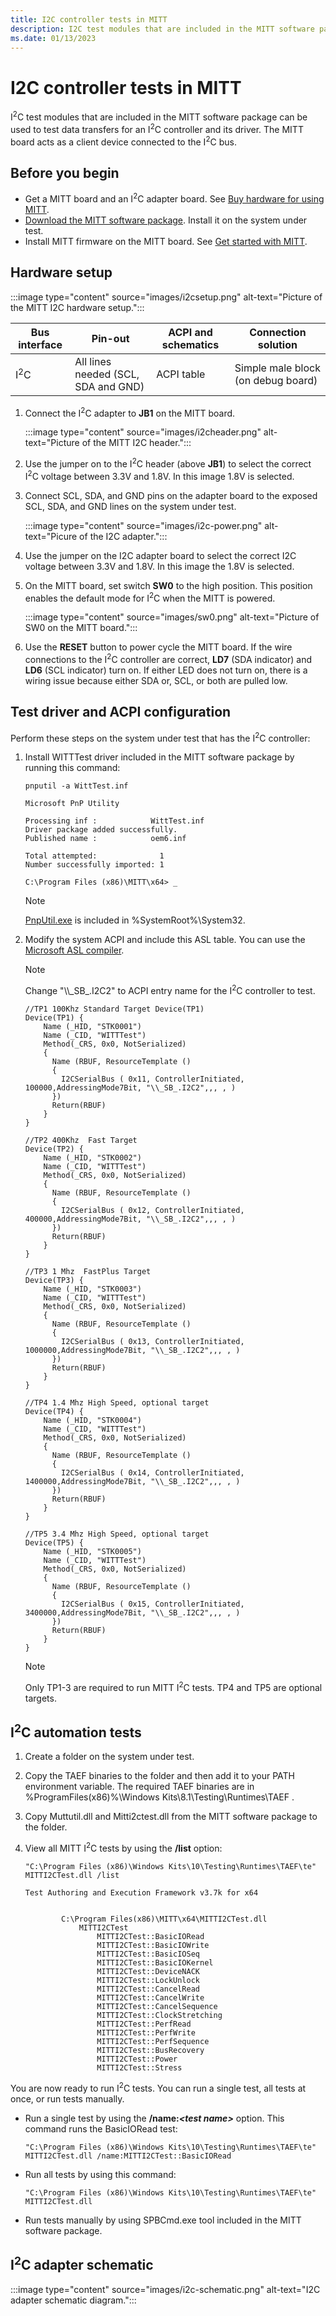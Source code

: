 ```yaml
---
title: I2C controller tests in MITT
description: I2C test modules that are included in the MITT software package can be used to test data transfers for an I2C controller and its driver. The MITT board acts as a client device connected to the I2C bus.
ms.date: 01/13/2023
---
```


# I2C controller tests in MITT

I<sup>2</sup>C test modules that are included in the MITT software package can be used to test data transfers for an I<sup>2</sup>C controller and its driver. The MITT board acts as a client device connected to the I<sup>2</sup>C bus.

## Before you begin

- Get a MITT board and an I<sup>2</sup>C adapter board. See [Buy hardware for using MITT](./multi-interface-test-tool--mitt--.md).
- [Download the MITT software package](download-the-mitt-software-package.md). Install it on the system under test.
- Install MITT firmware on the MITT board. See [Get started with MITT](./get-started-with-mitt---.md).

## Hardware setup

:::image type="content" source="images/i2csetup.png" alt-text="Picture of the MITT I2C hardware setup.":::

| Bus interface | Pin-out | ACPI and schematics | Connection solution |
|---|---|---|---|
| I<sup>2</sup>C | All lines needed (SCL, SDA and GND) | ACPI table | Simple male block (on debug board) |

1. Connect the I<sup>2</sup>C adapter to **JB1** on the MITT board.

    :::image type="content" source="images/i2cheader.png" alt-text="Picture of the MITT I2C header.":::

2. Use the jumper on to the I<sup>2</sup>C header (above **JB1**) to select the correct I<sup>2</sup>C voltage between 3.3V and 1.8V. In this image 1.8V is selected.
3. Connect SCL, SDA, and GND pins on the adapter board to the exposed SCL, SDA, and GND lines on the system under test.

    :::image type="content" source="images/i2c-power.png" alt-text="Picure of the I2C adapter.":::

4. Use the jumper on the I2C adapter board to select the correct I2C voltage between 3.3V and 1.8V. In this image the 1.8V is selected.
5. On the MITT board, set switch **SW0** to the high position. This position enables the default mode for I<sup>2</sup>C when the MITT is powered.

    :::image type="content" source="images/sw0.png" alt-text="Picture of SW0 on the MITT board.":::

6. Use the **RESET** button to power cycle the MITT board. If the wire connections to the I<sup>2</sup>C controller are correct, **LD7** (SDA indicator) and **LD6** (SCL indicator) turn on. If either LED does not turn on, there is a wiring issue because either SDA or, SCL, or both are pulled low.

## Test driver and ACPI configuration

Perform these steps on the system under test that has the I<sup>2</sup>C controller:

1. Install WITTTest driver included in the MITT software package by running this command:

    `pnputil -a WittTest.inf`

    ```output
    Microsoft PnP Utility

    Processing inf :            WittTest.inf
    Driver package added successfully.
    Published name :            oem6.inf

    Total attempted:              1
    Number successfully imported: 1

    C:\Program Files (x86)\MITT\x64> _
    ```

    >[!NOTE]
    >[PnpUtil.exe](../devtest/pnputil.md) is included in %SystemRoot%\\System32.

2. Modify the system ACPI and include this ASL table. You can use the [Microsoft ASL compiler](../bringup/microsoft-asl-compiler.md).

    >[!NOTE]
    >Change "\\\\\_SB\_.I2C2" to ACPI entry name for the I<sup>2</sup>C controller to test.

    ```asl
    //TP1 100Khz Standard Target Device(TP1)
    Device(TP1) {
        Name (_HID, "STK0001")
        Name (_CID, "WITTTest")
        Method(_CRS, 0x0, NotSerialized)
        {
          Name (RBUF, ResourceTemplate ()
          {
            I2CSerialBus ( 0x11, ControllerInitiated, 100000,AddressingMode7Bit, "\\_SB_.I2C2",,, , )
          })
          Return(RBUF)
        }
    }
    
    //TP2 400Khz  Fast Target
    Device(TP2) {
        Name (_HID, "STK0002")
        Name (_CID, "WITTTest")
        Method(_CRS, 0x0, NotSerialized)
        {
          Name (RBUF, ResourceTemplate ()
          {
            I2CSerialBus ( 0x12, ControllerInitiated, 400000,AddressingMode7Bit, "\\_SB_.I2C2",,, , )
          })
          Return(RBUF)
        }
    }
    
    //TP3 1 Mhz  FastPlus Target
    Device(TP3) {
        Name (_HID, "STK0003")
        Name (_CID, "WITTTest")
        Method(_CRS, 0x0, NotSerialized)
        {
          Name (RBUF, ResourceTemplate ()
          {
            I2CSerialBus ( 0x13, ControllerInitiated, 1000000,AddressingMode7Bit, "\\_SB_.I2C2",,, , )
          })
          Return(RBUF)
        }
    }
    
    //TP4 1.4 Mhz High Speed, optional target
    Device(TP4) {
        Name (_HID, "STK0004")
        Name (_CID, "WITTTest")
        Method(_CRS, 0x0, NotSerialized)
        {
          Name (RBUF, ResourceTemplate ()
          {
            I2CSerialBus ( 0x14, ControllerInitiated, 1400000,AddressingMode7Bit, "\\_SB_.I2C2",,, , )
          })
          Return(RBUF)
        }
    }
    
    //TP5 3.4 Mhz High Speed, optional target
    Device(TP5) {
        Name (_HID, "STK0005")
        Name (_CID, "WITTTest")
        Method(_CRS, 0x0, NotSerialized)
        {
          Name (RBUF, ResourceTemplate ()
          {
            I2CSerialBus ( 0x15, ControllerInitiated, 3400000,AddressingMode7Bit, "\\_SB_.I2C2",,, , )
          })
          Return(RBUF)
        }
    }
    ```

    >[!NOTE]
    >Only TP1-3 are required to run MITT I<sup>2</sup>C tests. TP4 and TP5 are optional targets.

## I<sup>2</sup>C automation tests

1. Create a folder on the system under test.
2. Copy the TAEF binaries to the folder and then add it to your PATH environment variable. The required TAEF binaries are in %ProgramFiles(x86)%\\Windows Kits\\8.1\\Testing\\Runtimes\\TAEF .
3. Copy Muttutil.dll and Mitti2ctest.dll from the MITT software package to the folder.
4. View all MITT I<sup>2</sup>C tests by using the **/list** option:

    `"C:\Program Files (x86)\Windows Kits\10\Testing\Runtimes\TAEF\te" MITTI2CTest.dll /list`

    ```output
    Test Authoring and Execution Framework v3.7k for x64


            C:\Program Files(x86)\MITT\x64\MITTI2CTest.dll
                MITTI2CTest
                    MITTI2CTest::BasicIORead
                    MITTI2CTest::BasicIOWrite
                    MITTI2CTest::BasicIOSeq
                    MITTI2CTest::BasicIOKernel
                    MITTI2CTest::DeviceNACK
                    MITTI2CTest::LockUnlock
                    MITTI2CTest::CancelRead
                    MITTI2CTest::CancelWrite
                    MITTI2CTest::CancelSequence
                    MITTI2CTest::ClockStretching
                    MITTI2CTest::PerfRead
                    MITTI2CTest::PerfWrite
                    MITTI2CTest::PerfSequence
                    MITTI2CTest::BusRecovery
                    MITTI2CTest::Power
                    MITTI2CTest::Stress
    ```

You are now ready to run I<sup>2</sup>C tests. You can run a single test, all tests at once, or run tests manually.

- Run a single test by using the **/name:*&lt;test name&gt;*** option. This command runs the BasicIORead test:

  `"C:\Program Files (x86)\Windows Kits\10\Testing\Runtimes\TAEF\te" MITTI2CTest.dll /name:MITTI2CTest::BasicIORead`

- Run all tests by using this command:

  `"C:\Program Files (x86)\Windows Kits\10\Testing\Runtimes\TAEF\te" MITTI2CTest.dll`

- Run tests manually by using SPBCmd.exe tool included in the MITT software package.

## I<sup>2</sup>C adapter schematic

:::image type="content" source="images/i2c-schematic.png" alt-text="I2C adapter schematic diagram.":::
